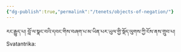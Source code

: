 ```yaml
---
{"dg-publish":true,"permalink":"/tenets/objects-of-negation/"}
---
```





རང་རྒྱུད་པ། བློ་ལ་སྣང་བའི་དབང་གིས་བཞག་པ་མ་ཡིན་པར་ཡུལ་གྱི་སྡོད་ལུགས་ཀྱི་ངོས་ནས་གྲུབ་པ།
Svatantrika: